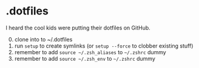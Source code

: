 # .dotfiles
I heard the cool kids were putting their dotfiles on GitHub.

0. clone into to ~/.dotfiles
0. run `setup` to create symlinks (or `setup --force` to clobber existing stuff)
0. remember to add `source ~/.zsh_aliases` to `~/.zshrc` dummy
0. remember to add `source ~/.zsh_env` to `~/.zshrc` dummy
